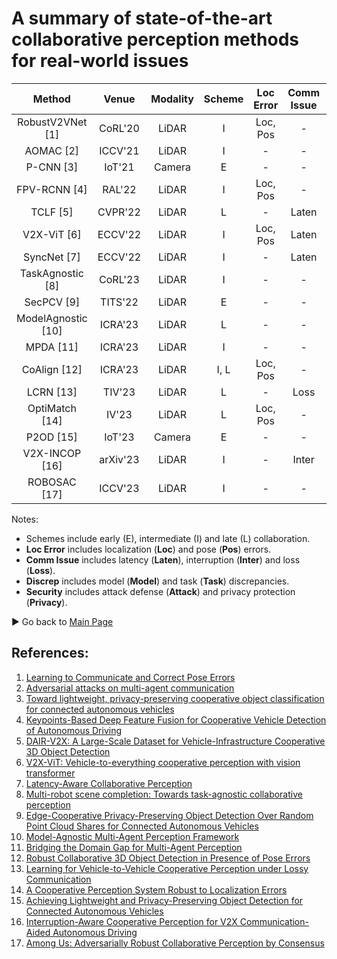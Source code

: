 # A summary of state-of-the-art collaborative perception methods for real-world issues
|   Method               |   Venue         | Modality         |       Scheme         |     Loc Error         |   Comm Issue         |     Discrep         |      Security         |    Code                                                                         |
|:----------------------:|:---------------:|:----------------:|:--------------------:|:---------------------:|:--------------------:|:-------------------:|:---------------------:|:-------------------------------------------------------------------------------:|
| RobustV2VNet [1]       | CoRL'20         | LiDAR            | I                    | Loc, Pos              | -                    | -                   | -                     | -                                                                               |
| AOMAC [2]              | ICCV'21         | LiDAR            | I                    | -                     | -                    | -                   | Attack                | -                                                                               |
| P-CNN [3]              | IoT'21          | Camera           | E                    | -                     | -                    | -                   | Privacy               | -                                                                               |
| FPV-RCNN [4]           | RAL'22          | LiDAR            | I                    | Loc, Pos              | -                    | -                   | -                     | [Link](https://github.com/YuanYunshuang/FPV_RCNN)                              |
| TCLF [5]               | CVPR'22         | LiDAR            | L                    | -                     | Laten                | -                   | -                     | [Link](https://github.com/AIR-THU/DAIR-V2X)                                     |
| V2X-ViT [6]            | ECCV'22         | LiDAR            | I                    | Loc, Pos              | Laten                | -                   | -                     | [Link](https://github.com/DerrickXuNu/v2x-vit)                                  |
| SyncNet [7]            | ECCV'22         | LiDAR            | I                    | -                     | Laten                | -                   | -                     | [Link](https://github.com/MediaBrain-SJTU/SyncNet)                              |
| TaskAgnostic [8]       | CoRL'23         | LiDAR            | I                    | -                     | -                    | Task                | -                     | [Link](https://github.com/coperception/star)                                    |
| SecPCV [9]             | TITS'22         | LiDAR            | E                    | -                     | -                    | -                   | Privacy               | -                                                                               |
| ModelAgnostic [10]     | ICRA'23         | LiDAR            | L                    | -                     | -                    | Model               | -                     | [Link](https://github.com/DerrickXuNu/model_anostic)                            |
| MPDA [11]              | ICRA'23         | LiDAR            | I                    | -                     | -                    | Model               | -                     | [Link](https://github.com/DerrickXuNu/MPDA)                                     |
| CoAlign [12]           | ICRA'23         | LiDAR            | I, L                 | Loc, Pos              | -                    | -                   | -                     | [Link](https://github.com/yifanlu0227/CoAlign)                                  |
| LCRN [13]              | TIV'23          | LiDAR            | L                    | -                     | Loss                 | -                   | -                     | -                                                                               |
| OptiMatch [14]         | IV'23           | LiDAR            | L                    | Loc, Pos              | -                    | -                   | -                     | -                                                                               |
| P2OD [15]              | IoT'23          | Camera           | E                    | -                     | -                    | -                   | Privacy               | -                                                                               |
| V2X-INCOP [16]         | arXiv'23        | LiDAR            | I                    | -                     | Inter                | -                   | -                     | -                                                                               |
| ROBOSAC [17]           | ICCV'23         | LiDAR            | I                    | -                     | -                    | -                   | Attack               | [Link](https://github.com/coperception/ROBOSAC)                                  |

Notes:
- Schemes include early (E), intermediate (I) and late (L) collaboration.
- **Loc Error** includes localization (**Loc**) and pose (**Pos**) errors.
- **Comm Issue** includes latency (**Laten**), interruption (**Inter**) and loss (**Loss**).
- **Discrep** includes model (**Model**) and task (**Task**) discrepancies.
- **Security** includes attack defense (**Attack**) and privacy protection (**Privacy**).

▶️ Go back to [Main Page](README.md)

## References:
1. [Learning to Communicate and Correct Pose Errors](https://arxiv.org/abs/2011.05289)
2. [Adversarial attacks on multi-agent communication](https://arxiv.org/abs/2101.06560)
3. [Toward lightweight, privacy-preserving cooperative object classification for connected autonomous vehicles](https://ieeexplore.ieee.org/document/9468670)
4. [Keypoints-Based Deep Feature Fusion for Cooperative Vehicle Detection of Autonomous Driving](https://arxiv.org/abs/2109.11615)
5. [DAIR-V2X: A Large-Scale Dataset for Vehicle-Infrastructure Cooperative 3D Object Detection](https://arxiv.org/abs/2204.05575)
6. [V2X-ViT: Vehicle-to-everything cooperative perception with vision transformer](https://arxiv.org/abs/2203.10638)
7. [Latency-Aware Collaborative Perception](https://arxiv.org/abs/2207.08560)
8. [Multi-robot scene completion: Towards task-agnostic collaborative perception](https://openreview.net/forum?id=hW0tcXOJas2)
9. [Edge-Cooperative Privacy-Preserving Object Detection Over Random Point Cloud Shares for Connected Autonomous Vehicles](https://ieeexplore.ieee.org/document/9928424)
10. [Model-Agnostic Multi-Agent Perception Framework](https://arxiv.org/abs/2203.13168)
11. [Bridging the Domain Gap for Multi-Agent Perception](https://arxiv.org/abs/2210.08451)
12. [Robust Collaborative 3D Object Detection in Presence of Pose Errors](https://arxiv.org/abs/2211.07214)
13. [Learning for Vehicle-to-Vehicle Cooperative Perception under Lossy Communication](https://arxiv.org/abs/2212.08273)
14. [A Cooperative Perception System Robust to Localization Errors](https://arxiv.org/abs/2210.06289)
15. [Achieving Lightweight and Privacy-Preserving Object Detection for Connected Autonomous Vehicles](https://ieeexplore.ieee.org/document/9913215)
16. [Interruption-Aware Cooperative Perception for V2X Communication-Aided Autonomous Driving](https://arxiv.org/abs/2304.11821)
17. [Among Us: Adversarially Robust Collaborative Perception by Consensus](https://arxiv.org/abs/2303.09495)
